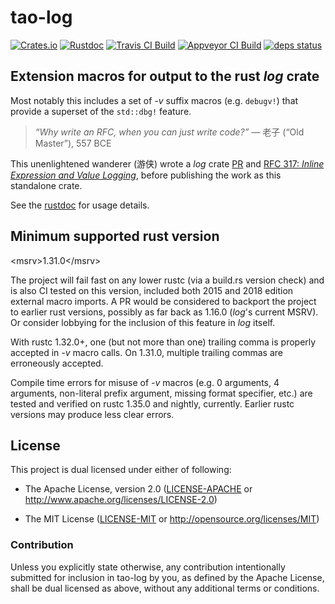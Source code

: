 # tao-log

[![Crates.io](https://img.shields.io/crates/v/tao-log.svg?maxAge=3600)](https://crates.io/crates/tao-log)
[![Rustdoc](https://docs.rs/tao-log/badge.svg)](https://docs.rs/tao-log)
[![Travis CI Build](https://travis-ci.org/dekellum/tao-log.svg?branch=master)](https://travis-ci.org/dekellum/tao-log)
[![Appveyor CI Build](https://ci.appveyor.com/api/projects/status/iapsfe9s6sre3f0u/branch/master?svg=true)](https://ci.appveyor.com/project/dekellum/tao-log)
[![deps status](https://deps.rs/repo/github/dekellum/tao-log/status.svg)](https://deps.rs/repo/github/dekellum/tao-log)

## Extension macros for output to the rust _log_ crate

Most notably this includes a set of _-v_ suffix macros
(e.g. `debugv!`) that provide a superset of the `std::dbg!` feature.

> <em>“Why write an RFC, when you can just write code?”</em>
> — 老子 (“Old Master”), 557 BCE

This unenlightened wanderer (游侠) wrote a _log_ crate [PR] and
[RFC 317: _Inline Expression and Value Logging_][RFC 317], before publishing
the work as this standalone crate.

See the [rustdoc](https://docs.rs/tao-log) for usage details.

## Minimum supported rust version

\<msrv>1.31.0\</msrv>

The project will fail fast on any lower rustc (via a build.rs version
check) and is also CI tested on this version, included both 2015 and 2018 edition
external macro imports. A PR would be considered to backport the project to
earlier rust versions, possibly as far back as 1.16.0 (_log_'s current MSRV).
Or consider lobbying for the inclusion of this feature in _log_ itself.

With rustc 1.32.0+, one (but not more than one) trailing comma is properly
accepted in _-v_ macro calls.  On 1.31.0, multiple trailing commas are
erroneously accepted.

Compile time errors for misuse of _-v_ macros (e.g. 0 arguments, 4 arguments,
non-literal prefix argument, missing format specifier, etc.) are tested and
verified on rustc 1.35.0 and nightly, currently. Earlier rustc versions may
produce less clear errors.

## License

This project is dual licensed under either of following:

* The Apache License, version 2.0 ([LICENSE-APACHE](LICENSE-APACHE)
  or http://www.apache.org/licenses/LICENSE-2.0)

* The MIT License ([LICENSE-MIT](LICENSE-MIT)
  or http://opensource.org/licenses/MIT)

### Contribution

Unless you explicitly state otherwise, any contribution intentionally submitted
for inclusion in tao-log by you, as defined by the Apache License, shall be
dual licensed as above, without any additional terms or conditions.

[log]: https://docs.rs/crate/log
[PR]: https://github.com/rust-lang-nursery/log/pull/316
[RFC 317]: https://github.com/rust-lang-nursery/log/pull/317
